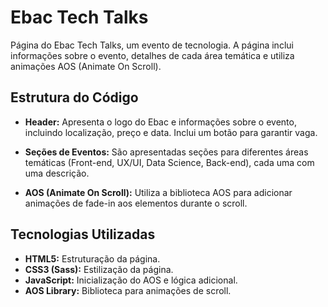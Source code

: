 # Ebac Tech Talks

Página do Ebac Tech Talks, um evento de tecnologia. A página inclui informações sobre o evento, detalhes de cada área temática e utiliza animações AOS (Animate On Scroll).

## Estrutura do Código

- **Header:** Apresenta o logo do Ebac e informações sobre o evento, incluindo localização, preço e data. Inclui um botão para garantir vaga.

- **Seções de Eventos:** São apresentadas seções para diferentes áreas temáticas (Front-end, UX/UI, Data Science, Back-end), cada uma com uma descrição.

- **AOS (Animate On Scroll):** Utiliza a biblioteca AOS para adicionar animações de fade-in aos elementos durante o scroll.

## Tecnologias Utilizadas

- **HTML5:** Estruturação da página.
- **CSS3 (Sass):** Estilização da página.
- **JavaScript:** Inicialização do AOS e lógica adicional.
- **AOS Library:** Biblioteca para animações de scroll.


